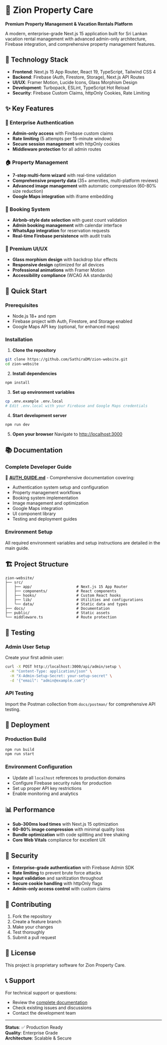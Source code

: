 # 🏡 Zion Property Care

**Premium Property Management & Vacation Rentals Platform**

A modern, enterprise-grade Next.js 15 application built for Sri Lankan vacation rental management with advanced admin-only architecture, Firebase integration, and comprehensive property management features.

## 🚀 Technology Stack

- **Frontend**: Next.js 15 App Router, React 19, TypeScript, Tailwind CSS 4
- **Backend**: Firebase (Auth, Firestore, Storage), Next.js API Routes
- **UI/UX**: Framer Motion, Lucide Icons, Glass Morphism Design
- **Development**: Turbopack, ESLint, TypeScript Hot Reload
- **Security**: Firebase Custom Claims, httpOnly Cookies, Rate Limiting

## ✨ Key Features

### 🔐 Enterprise Authentication
- **Admin-only access** with Firebase custom claims
- **Rate limiting** (5 attempts per 15-minute window)
- **Secure session management** with httpOnly cookies
- **Middleware protection** for all admin routes

### 🏠 Property Management
- **7-step multi-form wizard** with real-time validation
- **Comprehensive property data** (35+ amenities, multi-platform reviews)
- **Advanced image management** with automatic compression (60-80% size reduction)
- **Google Maps integration** with iframe embedding

### 📅 Booking System
- **Airbnb-style date selection** with guest count validation
- **Admin booking management** with calendar interface
- **WhatsApp integration** for reservation requests
- **Real-time Firebase persistence** with audit trails

### 🎨 Premium UI/UX
- **Glass morphism design** with backdrop blur effects
- **Responsive design** optimized for all devices
- **Professional animations** with Framer Motion
- **Accessibility compliance** (WCAG AA standards)

## 🚀 Quick Start

### Prerequisites
- Node.js 18+ and npm
- Firebase project with Auth, Firestore, and Storage enabled
- Google Maps API key (optional, for enhanced maps)

### Installation

1. **Clone the repository**
```bash
git clone https://github.com/SathiraDM/zion-website.git
cd zion-website
```

2. **Install dependencies**
```bash
npm install
```

3. **Set up environment variables**
```bash
cp .env.example .env.local
# Edit .env.local with your Firebase and Google Maps credentials
```

4. **Start development server**
```bash
npm run dev
```

5. **Open your browser**
Navigate to [http://localhost:3000](http://localhost:3000)

## 📚 Documentation

### Complete Developer Guide
📖 **[AUTH_GUIDE.md](docs/AUTH_GUIDE.md)** - Comprehensive documentation covering:
- Authentication system setup and configuration
- Property management workflows
- Booking system implementation
- Image management and optimization
- Google Maps integration
- UI component library
- Testing and deployment guides

### Environment Setup
All required environment variables and setup instructions are detailed in the main guide.

## 🏗️ Project Structure

```
zion-website/
├── src/
│   ├── app/                    # Next.js 15 App Router
│   ├── components/             # React components
│   ├── hooks/                  # Custom React hooks
│   ├── lib/                    # Utilities and configurations
│   └── data/                   # Static data and types
├── docs/                       # Documentation
├── public/                     # Static assets
└── middleware.ts               # Route protection
```

## 🧪 Testing

### Admin User Setup
Create your first admin user:
```bash
curl -X POST http://localhost:3000/api/admin/setup \
  -H "Content-Type: application/json" \
  -H "X-Admin-Setup-Secret: your-setup-secret" \
  -d '{"email": "admin@example.com"}'
```

### API Testing
Import the Postman collection from `docs/postman/` for comprehensive API testing.

## 🚀 Deployment

### Production Build
```bash
npm run build
npm run start
```

### Environment Configuration
- Update all `localhost` references to production domains
- Configure Firebase security rules for production
- Set up proper API key restrictions
- Enable monitoring and analytics

## 📊 Performance

- **Sub-300ms load times** with Next.js 15 optimization
- **60-80% image compression** with minimal quality loss
- **Bundle optimization** with code splitting and tree shaking
- **Core Web Vitals** compliance for excellent UX

## 🔐 Security

- **Enterprise-grade authentication** with Firebase Admin SDK
- **Rate limiting** to prevent brute force attacks
- **Input validation** and sanitization throughout
- **Secure cookie handling** with httpOnly flags
- **Admin-only access control** with custom claims

## 🤝 Contributing

1. Fork the repository
2. Create a feature branch
3. Make your changes
4. Test thoroughly
5. Submit a pull request

## 📄 License

This project is proprietary software for Zion Property Care.

## 📞 Support

For technical support or questions:
- Review the [complete documentation](docs/AUTH_GUIDE.md)
- Check existing issues and discussions
- Contact the development team

---

**Status**: ✅ Production Ready  
**Quality**: Enterprise Grade  
**Architecture**: Scalable & Secure
